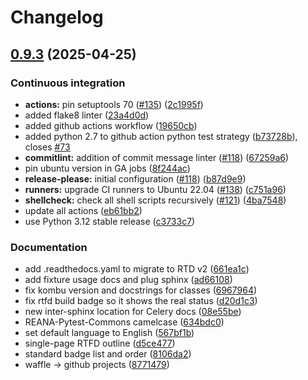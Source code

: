 # Changelog

## [0.9.3](https://github.com/tiborsimko/pytest-reana/compare/v0.9.2...0.9.3) (2025-04-25)


### Continuous integration

* **actions:** pin setuptools 70 ([#135](https://github.com/tiborsimko/pytest-reana/issues/135)) ([2c1995f](https://github.com/tiborsimko/pytest-reana/commit/2c1995fc4a319a9d5003476101b1e5014e6babb3))
* added flake8 linter ([23a4d0d](https://github.com/tiborsimko/pytest-reana/commit/23a4d0ddd1419ac3a5290aedcc0ddbaa37ae5e23))
* added github actions workflow ([19650cb](https://github.com/tiborsimko/pytest-reana/commit/19650cb477f55e9f8751d46ca49bc2ae33226dca))
* added python 2.7 to github action python test strategy ([b73728b](https://github.com/tiborsimko/pytest-reana/commit/b73728bfbebdd080ca914038162d26e8eacaf1e9)), closes [#73](https://github.com/tiborsimko/pytest-reana/issues/73)
* **commitlint:** addition of commit message linter ([#118](https://github.com/tiborsimko/pytest-reana/issues/118)) ([67259a6](https://github.com/tiborsimko/pytest-reana/commit/67259a6c33413c84b53528413b88556b9cd2fb5d))
* pin ubuntu version in GA jobs ([8f244ac](https://github.com/tiborsimko/pytest-reana/commit/8f244ac227bc03116cd540e82dd04b18eac23a58))
* **release-please:** initial configuration ([#118](https://github.com/tiborsimko/pytest-reana/issues/118)) ([b87d9e9](https://github.com/tiborsimko/pytest-reana/commit/b87d9e973a35ae00bc76422fc39f444dea36a8ae))
* **runners:** upgrade CI runners to Ubuntu 22.04 ([#138](https://github.com/tiborsimko/pytest-reana/issues/138)) ([c751a96](https://github.com/tiborsimko/pytest-reana/commit/c751a96ecde1c5018e07e9df8283720994d0fb7d))
* **shellcheck:** check all shell scripts recursively ([#121](https://github.com/tiborsimko/pytest-reana/issues/121)) ([4ba7548](https://github.com/tiborsimko/pytest-reana/commit/4ba754893b5b20981413c812464e8171d6eebe29))
* update all actions ([eb61bb2](https://github.com/tiborsimko/pytest-reana/commit/eb61bb20e7e6a1f1b67c4d9aee7f71c9cab982fa))
* use Python 3.12 stable release ([c3733c7](https://github.com/tiborsimko/pytest-reana/commit/c3733c706438607ebb6b642034a9dce4267c27f0))


### Documentation

* add .readthedocs.yaml to migrate to RTD v2 ([661ea1c](https://github.com/tiborsimko/pytest-reana/commit/661ea1c6c3ca10c1bd2198d333814d49fd314735))
* add fixture usage docs and plug sphinx ([ad66108](https://github.com/tiborsimko/pytest-reana/commit/ad66108df630b65756162753fc1daae7b79e0dff))
* fix kombu version and docstrings for classes ([6967964](https://github.com/tiborsimko/pytest-reana/commit/6967964a65e9b41ec9a7764e7632a8c967451e68))
* fix rtfd build badge so it shows the real status ([d20d1c3](https://github.com/tiborsimko/pytest-reana/commit/d20d1c3479c14976f78728bbbb9b9aaab7a9a31d))
* new inter-sphinx location for Celery docs ([08e55be](https://github.com/tiborsimko/pytest-reana/commit/08e55be4e61e6db6ac0035b886aaff20dd606462))
* REANA-Pytest-Commons camelcase ([634bdc0](https://github.com/tiborsimko/pytest-reana/commit/634bdc0f34a9510751fb2db593acb90b777b52ff))
* set default language to English ([567bf1b](https://github.com/tiborsimko/pytest-reana/commit/567bf1b6f41ebcd74772ff41646a105dad211843))
* single-page RTFD outline ([d5ce477](https://github.com/tiborsimko/pytest-reana/commit/d5ce477eeae09cc2c91f0a5816204d37fc8170f1))
* standard badge list and order ([8106da2](https://github.com/tiborsimko/pytest-reana/commit/8106da2eca9f2e47985a1d5831f9c17aee164ec3))
* waffle -&gt; github projects ([8771479](https://github.com/tiborsimko/pytest-reana/commit/8771479bdc7b51c598d24b9b10a28ca62fbd3e05))

